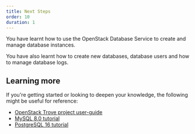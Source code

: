 ```yaml
---
title: Next Steps
order: 10
duration: 1
---
```


You have learnt how to use the OpenStack Database Service to create and manage database instances.

You have also learnt how to create new databases, database users and how to manage database logs.


## Learning more

If you're getting started or looking to deepen your knowledge, the following might be useful for reference:

* [OpenStack Trove project user-guide](https://docs.openstack.org/trove/latest/user/index.html)
* [MySQL 8.0 tutorial](https://dev.mysql.com/doc/refman/8.0/en/tutorial.html)
* [PostgreSQL 16 tutorial](https://www.postgresql.org/docs/16/tutorial.html)
